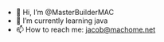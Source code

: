 - 👋 Hi, I’m @MasterBuilderMAC
- 🌱 I’m currently learning java
- 📫 How to reach me: jacob@machome.net

<!---
MasterBuilderMAC/MasterBuilderMAC is a ✨ special ✨ repository because its `README.md` (this file) appears on your GitHub profile.
You can click the Preview link to take a look at your changes.
--->
